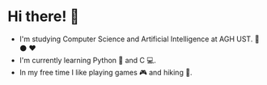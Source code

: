 # Hi there! :wave:
* I'm studying Computer Science and Artificial Intelligence at AGH UST.  :green_heart: :black_circle: :heart:
* I'm currently learning Python :snake: and C :computer:.
* In my free time I like playing games :video_game: and hiking :sunrise_over_mountains:. 
